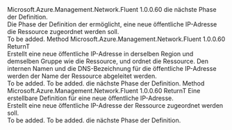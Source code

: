 <Type Name="IWithNewPublicIPAddressNoDnsLabel&lt;ReturnT&gt;" FullName="Microsoft.Azure.Management.Network.Fluent.HasPublicIPAddress.Definition.IWithNewPublicIPAddressNoDnsLabel&lt;ReturnT&gt;">
  <TypeSignature Language="C#" Value="public interface IWithNewPublicIPAddressNoDnsLabel&lt;ReturnT&gt;" />
  <TypeSignature Language="ILAsm" Value=".class public interface auto ansi abstract IWithNewPublicIPAddressNoDnsLabel`1&lt;ReturnT&gt;" />
  <TypeSignature Language="DocId" Value="T:Microsoft.Azure.Management.Network.Fluent.HasPublicIPAddress.Definition.IWithNewPublicIPAddressNoDnsLabel`1" />
  <TypeSignature Language="VB.NET" Value="Public Interface IWithNewPublicIPAddressNoDnsLabel(Of ReturnT)" />
  <TypeSignature Language="F#" Value="type IWithNewPublicIPAddressNoDnsLabel&lt;'ReturnT&gt; = interface" />
  <AssemblyInfo>
    <AssemblyName>Microsoft.Azure.Management.Network.Fluent</AssemblyName>
    <AssemblyVersion>1.0.0.60</AssemblyVersion>
  </AssemblyInfo>
  <TypeParameters>
    <TypeParameter Name="ReturnT" />
  </TypeParameters>
  <Interfaces />
  <Docs>
    <typeparam name="ReturnT">die nächste Phase der Definition.</typeparam>
    <summary>
            Die Phase der Definition der ermöglicht, eine neue öffentliche IP-Adresse die Ressource zugeordnet werden soll.
            </summary>
    <remarks>To be added.</remarks>
  </Docs>
  <Members>
    <Member MemberName="WithNewPublicIPAddress">
      <MemberSignature Language="C#" Value="public ReturnT WithNewPublicIPAddress ();" />
      <MemberSignature Language="ILAsm" Value=".method public hidebysig newslot virtual instance !ReturnT WithNewPublicIPAddress() cil managed" />
      <MemberSignature Language="DocId" Value="M:Microsoft.Azure.Management.Network.Fluent.HasPublicIPAddress.Definition.IWithNewPublicIPAddressNoDnsLabel`1.WithNewPublicIPAddress" />
      <MemberSignature Language="VB.NET" Value="Public Function WithNewPublicIPAddress () As ReturnT" />
      <MemberSignature Language="F#" Value="abstract member WithNewPublicIPAddress : unit -&gt; 'ReturnT" Usage="iWithNewPublicIPAddressNoDnsLabel.WithNewPublicIPAddress " />
      <MemberType>Method</MemberType>
      <AssemblyInfo>
        <AssemblyName>Microsoft.Azure.Management.Network.Fluent</AssemblyName>
        <AssemblyVersion>1.0.0.60</AssemblyVersion>
      </AssemblyInfo>
      <ReturnValue>
        <ReturnType>ReturnT</ReturnType>
      </ReturnValue>
      <Parameters />
      <Docs>
        <summary>
            Erstellt eine neue öffentliche IP-Adresse in derselben Region und demselben Gruppe wie die Ressource, und ordnet die Ressource.
            Den internen Namen und die DNS-Bezeichnung für die öffentliche IP-Adresse werden der Name der Ressource abgeleitet werden.
            </summary>
        <returns>To be added.</returns>
        <remarks>To be added.</remarks>
        <return>die nächste Phase der Definition.</return>
      </Docs>
    </Member>
    <Member MemberName="WithNewPublicIPAddress">
      <MemberSignature Language="C#" Value="public ReturnT WithNewPublicIPAddress (Microsoft.Azure.Management.ResourceManager.Fluent.Core.ResourceActions.ICreatable&lt;Microsoft.Azure.Management.Network.Fluent.IPublicIPAddress&gt; creatable);" />
      <MemberSignature Language="ILAsm" Value=".method public hidebysig newslot virtual instance !ReturnT WithNewPublicIPAddress(class Microsoft.Azure.Management.ResourceManager.Fluent.Core.ResourceActions.ICreatable`1&lt;class Microsoft.Azure.Management.Network.Fluent.IPublicIPAddress&gt; creatable) cil managed" />
      <MemberSignature Language="DocId" Value="M:Microsoft.Azure.Management.Network.Fluent.HasPublicIPAddress.Definition.IWithNewPublicIPAddressNoDnsLabel`1.WithNewPublicIPAddress(Microsoft.Azure.Management.ResourceManager.Fluent.Core.ResourceActions.ICreatable{Microsoft.Azure.Management.Network.Fluent.IPublicIPAddress})" />
      <MemberSignature Language="VB.NET" Value="Public Function WithNewPublicIPAddress (creatable As ICreatable(Of IPublicIPAddress)) As ReturnT" />
      <MemberSignature Language="F#" Value="abstract member WithNewPublicIPAddress : Microsoft.Azure.Management.ResourceManager.Fluent.Core.ResourceActions.ICreatable&lt;Microsoft.Azure.Management.Network.Fluent.IPublicIPAddress&gt; -&gt; 'ReturnT" Usage="iWithNewPublicIPAddressNoDnsLabel.WithNewPublicIPAddress creatable" />
      <MemberType>Method</MemberType>
      <AssemblyInfo>
        <AssemblyName>Microsoft.Azure.Management.Network.Fluent</AssemblyName>
        <AssemblyVersion>1.0.0.60</AssemblyVersion>
      </AssemblyInfo>
      <ReturnValue>
        <ReturnType>ReturnT</ReturnType>
      </ReturnValue>
      <Parameters>
        <Parameter Name="creatable" Type="Microsoft.Azure.Management.ResourceManager.Fluent.Core.ResourceActions.ICreatable&lt;Microsoft.Azure.Management.Network.Fluent.IPublicIPAddress&gt;" />
      </Parameters>
      <Docs>
        <param name="creatable">Eine erstellbare Definition für eine neue öffentliche IP-Adresse.</param>
        <summary>
            Erstellt eine neue öffentliche IP-Adresse der Ressource zugeordnet werden soll.
            </summary>
        <returns>To be added.</returns>
        <remarks>To be added.</remarks>
        <return>die nächste Phase der Definition.</return>
      </Docs>
    </Member>
  </Members>
</Type>
